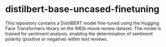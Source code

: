 # distilbert-base-uncased-finetuning
This repository contains a DistilBERT model fine-tuned using the Hugging Face Transformers library on the IMDb movie review dataset. The model is trained for sentiment analysis, enabling the determination of sentiment polarity (positive or negative) within text reviews.
